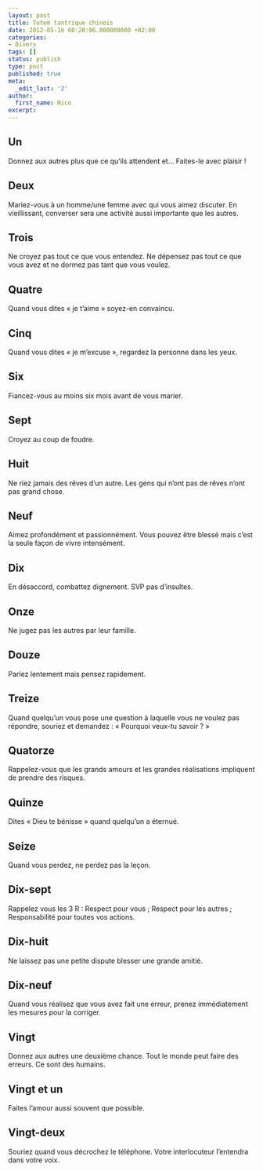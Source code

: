 ```yaml
---
layout: post
title: Totem tantrique chinois
date: 2012-05-16 00:20:06.000000000 +02:00
categories:
- Divers
tags: []
status: publish
type: post
published: true
meta:
  _edit_last: '2'
author:
  first_name: Nico
excerpt:
---
```

<h2 id="un">Un</h2>
<p>Donnez aux autres plus que ce qu’ils attendent et&#8230; Faites-le avec plaisir&nbsp;!</p>
<h2 id="deux">Deux</h2>
<p>Mariez-vous à un homme/une femme avec qui vous aimez discuter. En vieillissant, converser sera une activité aussi importante que les autres.</p>
<h2 id="trois">Trois</h2>
<p>Ne croyez pas tout ce que vous entendez. Ne dépensez pas tout ce que vous avez et ne dormez pas tant que vous voulez.</p>
<h2 id="quatre">Quatre</h2>
<p>Quand vous dites «&nbsp;je t’aime&nbsp;» soyez-en convaincu.</p>
<h2 id="cinq">Cinq</h2>
<p>Quand vous dites «&nbsp;je m’excuse&nbsp;», regardez la personne dans les yeux.</p>
<h2 id="six">Six</h2>
<p>Fiancez-vous au moins six mois avant de vous marier.</p>
<h2 id="sept">Sept</h2>
<p>Croyez au coup de foudre.</p>
<h2 id="huit">Huit</h2>
<p>Ne riez jamais des rêves d’un autre. Les gens qui n’ont pas de rêves n’ont pas grand chose.</p>
<h2 id="neuf">Neuf</h2>
<p>Aimez profondément et passionnément. Vous pouvez être blessé mais c’est la seule façon de vivre intensément.</p>
<h2 id="dix">Dix</h2>
<p>En désaccord, combattez dignement. SVP pas d’insultes.</p>
<h2 id="onze">Onze</h2>
<p>Ne jugez pas les autres par leur famille.</p>
<h2 id="douze">Douze</h2>
<p>Parlez lentement mais pensez rapidement.</p>
<h2 id="treize">Treize</h2>
<p>Quand quelqu’un vous pose une question à laquelle vous ne voulez pas répondre, souriez et demandez&nbsp;: «&nbsp;Pourquoi veux-tu savoir&nbsp;?&nbsp;»</p>
<h2 id="quatorze">Quatorze</h2>
<p>Rappelez-vous que les grands amours et les grandes réalisations impliquent de prendre des risques.</p>
<h2 id="quinze">Quinze</h2>
<p>Dites «&nbsp;Dieu te bénisse&nbsp;» quand quelqu’un a éternué.</p>
<h2 id="seize">Seize</h2>
<p>Quand vous perdez, ne perdez pas la leçon.</p>
<h2 id="dix-sept">Dix-sept</h2>
<p>Rappelez vous les 3 R&nbsp;: Respect pour vous&nbsp;; Respect pour les autres&nbsp;; Responsabilité pour toutes vos actions.</p>
<h2 id="dix-huit">Dix-huit</h2>
<p>Ne laissez pas une petite dispute blesser une grande amitié.</p>
<h2 id="dix-neuf">Dix-neuf</h2>
<p>Quand vous réalisez que vous avez fait une erreur, prenez immédiatement les mesures pour la corriger.</p>
<h2 id="vingt">Vingt</h2>
<p>Donnez aux autres une deuxième chance. Tout le monde peut faire des erreurs. Ce sont des humains.</p>
<h2 id="vingtetun">Vingt et un</h2>
<p>Faites l’amour aussi souvent que possible.</p>
<h2 id="vingt-deux">Vingt-deux</h2>
<p>Souriez quand vous décrochez le téléphone. Votre interlocuteur l’entendra dans votre voix.</p>

